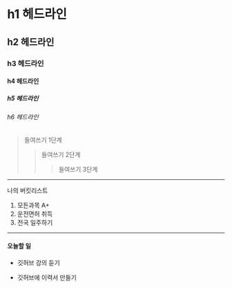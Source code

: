 # h1 헤드라인
## h2 헤드라인
### h3 헤드라인
#### h4 헤드라인
##### h5 헤드라인
###### h6 헤드라인

>들여쓰기 1단계
>>들여쓰기 2단계
>>>들여쓰기 3단계
-----------------------------
나의 버킷리스트
1. 모든과목 A+
2. 운전면허 취득
3. 전국 일주하기
******************************
#### 오늘할 일
* 깃허브 강의 듣기
+ 깃허브에 이력서 만들기
